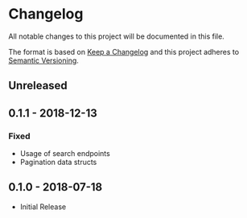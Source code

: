 # Changelog

All notable changes to this project will be documented in this file.

The format is based on [Keep a Changelog](http://keepachangelog.com/en/1.0.0/)
and this project adheres to [Semantic Versioning](http://semver.org/spec/v2.0.0.html).

## Unreleased

## 0.1.1 - 2018-12-13

### Fixed

- Usage of search endpoints
- Pagination data structs

## 0.1.0 - 2018-07-18

- Initial Release
